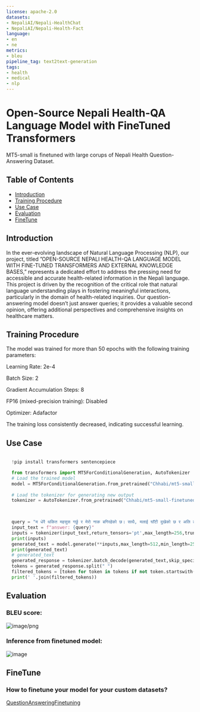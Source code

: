 ```yaml
---
license: apache-2.0
datasets:
- NepaliAI/Nepali-HealthChat
- NepaliAI/Nepali-Health-Fact
language:
- en
- ne
metrics:
- bleu
pipeline_tag: text2text-generation
tags:
- health
- medical
- nlp
---
```

# Open-Source Nepali Health-QA Language Model with FineTuned Transformers 
MT5-small is finetuned with large corups of Nepali Health Question-Answering Dataset.

## Table of Contents
- [Introduction](#introduction)
- [Training Procedure](#training-procedure)
- [Use Case](#use-case)
- [Evaluation](#evaluation)
- [FineTune](#finetune)
  
## Introduction
In the ever-evolving landscape of Natural Language Processing (NLP), our project, titled ”OPEN-SOURCE NEPALI HEALTH-QA LANGUAGE MODEL WITH FINE-TUNED TRANSFORMERS AND EXTERNAL KNOWLEDGE BASES,” represents a dedicated effort to address the pressing need for accessible and accurate health-related information in the Nepali language. This project is driven by the recognition of the critical role that natural language understanding plays in fostering meaningful interactions, particularly in the domain of health-related inquiries. Our question-answering model doesn’t just answer queries; it provides a valuable second opinion, offering additional perspectives and comprehensive insights on healthcare matters.

## Training Procedure
The model was trained for more than 50 epochs with the following training parameters:

Learning Rate: 2e-4

Batch Size: 2

Gradient Accumulation Steps: 8

FP16 (mixed-precision training): Disabled

Optimizer: Adafactor

The training loss consistently decreased, indicating successful learning.

## Use Case

```python

  !pip install transformers sentencepiece

  from transformers import MT5ForConditionalGeneration, AutoTokenizer 
  # Load the trained model
  model = MT5ForConditionalGeneration.from_pretrained("Chhabi/mt5-small-finetuned-Nepali-Health-50k-2")
  
  # Load the tokenizer for generating new output
  tokenizer = AutoTokenizer.from_pretrained("Chhabi/mt5-small-finetuned-Nepali-Health-50k-2",use_fast=True)


    
  query = "म धेरै थकित महसुस गर्छु र मेरो नाक बगिरहेको छ। साथै, मलाई घाँटी दुखेको छ र अलि टाउको दुखेको छ। मलाई के भइरहेको छ?"
  input_text = f"answer: {query}"
  inputs = tokenizer(input_text,return_tensors='pt',max_length=256,truncation=True).to("cuda")
  print(inputs)
  generated_text = model.generate(**inputs,max_length=512,min_length=256,length_penalty=3.0,num_beams=10,top_p=0.95,top_k=100,do_sample=True,temperature=0.7,num_return_sequences=3,no_repeat_ngram_size=4)
  print(generated_text)
  # generated_text
  generated_response = tokenizer.batch_decode(generated_text,skip_special_tokens=True)[0]
  tokens = generated_response.split(" ")
  filtered_tokens = [token for token in tokens if not token.startswith("<extra_id_")]
  print(' '.join(filtered_tokens))

```
## Evaluation
### BLEU score:


![image/png](https://cdn-uploads.huggingface.co/production/uploads/64a9a2e403835e13f9786936/X9NK63aj1EKeBH-d_NUG6.png)

### Inference from finetuned model:
![image](https://github.com/Chhabii/FinetuneMT5-Nepali-Health-Chat/assets/60286478/a91d5ace-1f41-4185-a8e0-ab5cf8af6b7c)

## FineTune 
### How to finetune your model for your custom datasets? 
[QuestionAnsweringFinetuning](https://github.com/Chhabii/FinetuneMT5-Nepali-Health-Chat/blob/master/mt-5-finetuned.ipynb)
